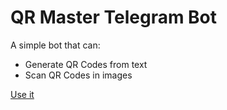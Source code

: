 # QR Master Telegram Bot

A simple bot that can:
- Generate QR Codes from text
- Scan QR Codes in images

[Use it](https://t.me/master_QRBot)